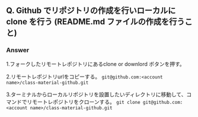 ## Q. Github でリポジトリの作成を行いローカルに clone を行う (README.md ファイルの作成を行うこと)

### Answer

1.フォークしたリモートレポジトリにあるclone or downlord ボタンを押す。

2.リモートレポジトリurlをコピーする。
  `git@github.com:<account name>/class-material-github.git`

3.ターミナルからローカルリポジトリを設置したいディレクトリに移動して、コマンドでリモートレポジトリをクローンする。
  `git clone git@github.com:<account name>/class-material-github.git`
